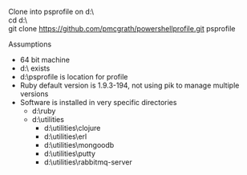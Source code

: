 Clone into psprofile on d:\  
cd d:\  
git clone https://github.com/pmcgrath/powershellprofile.git psprofile  

Assumptions  
* 64 bit machine  
* d:\ exists  
* d:\psprofile is location for profile  
* Ruby default version is 1.9.3-194, not using pik to manage multiple versions  
* Software is installed in very specific directories  
	* d:\ruby  
	* d:\utilities  
		* d:\utilities\clojure 
		* d:\utilities\erl  
		* d:\utilities\mongoodb  
		* d:\utilities\putty  
		* d:\utilities\rabbitmq-server  

	
